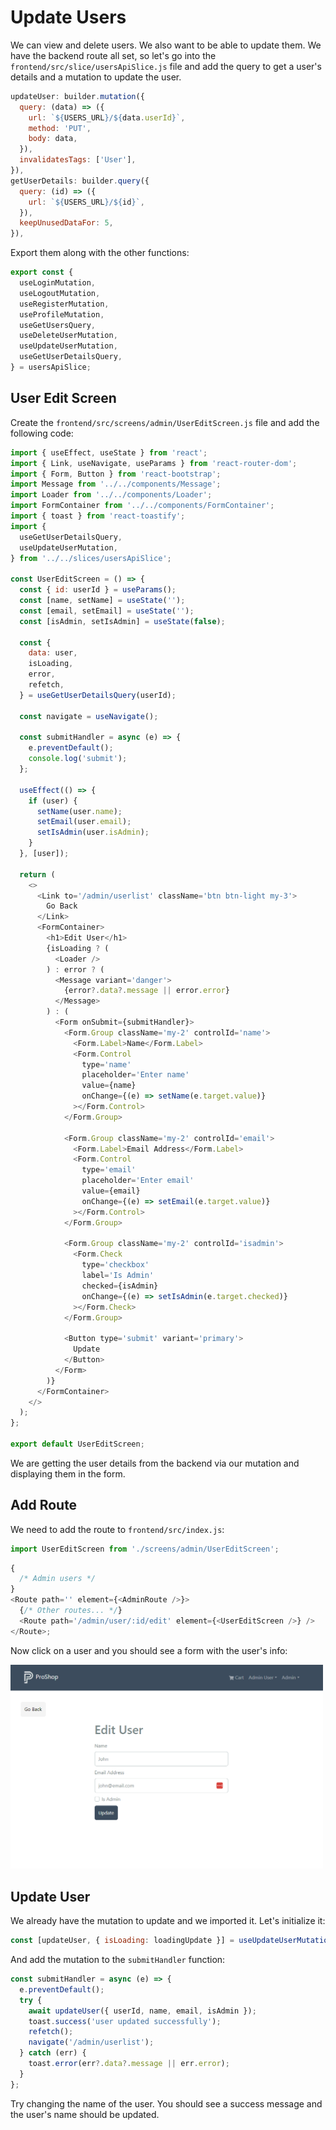 # Update Users

We can view and delete users. We also want to be able to update them. We have the backend route all set, so let's go into the `frontend/src/slice/usersApiSlice.js` file and add the query to get a user's details and a mutation to update the user.

```js
updateUser: builder.mutation({
  query: (data) => ({
    url: `${USERS_URL}/${data.userId}`,
    method: 'PUT',
    body: data,
  }),
  invalidatesTags: ['User'],
}),
getUserDetails: builder.query({
  query: (id) => ({
    url: `${USERS_URL}/${id}`,
  }),
  keepUnusedDataFor: 5,
}),
```

Export them along with the other functions:

```js
export const {
  useLoginMutation,
  useLogoutMutation,
  useRegisterMutation,
  useProfileMutation,
  useGetUsersQuery,
  useDeleteUserMutation,
  useUpdateUserMutation,
  useGetUserDetailsQuery,
} = usersApiSlice;
```

## User Edit Screen

Create the `frontend/src/screens/admin/UserEditScreen.js` file and add the following code:

```js
import { useEffect, useState } from 'react';
import { Link, useNavigate, useParams } from 'react-router-dom';
import { Form, Button } from 'react-bootstrap';
import Message from '../../components/Message';
import Loader from '../../components/Loader';
import FormContainer from '../../components/FormContainer';
import { toast } from 'react-toastify';
import {
  useGetUserDetailsQuery,
  useUpdateUserMutation,
} from '../../slices/usersApiSlice';

const UserEditScreen = () => {
  const { id: userId } = useParams();
  const [name, setName] = useState('');
  const [email, setEmail] = useState('');
  const [isAdmin, setIsAdmin] = useState(false);

  const {
    data: user,
    isLoading,
    error,
    refetch,
  } = useGetUserDetailsQuery(userId);

  const navigate = useNavigate();

  const submitHandler = async (e) => {
    e.preventDefault();
    console.log('submit');
  };

  useEffect(() => {
    if (user) {
      setName(user.name);
      setEmail(user.email);
      setIsAdmin(user.isAdmin);
    }
  }, [user]);

  return (
    <>
      <Link to='/admin/userlist' className='btn btn-light my-3'>
        Go Back
      </Link>
      <FormContainer>
        <h1>Edit User</h1>
        {isLoading ? (
          <Loader />
        ) : error ? (
          <Message variant='danger'>
            {error?.data?.message || error.error}
          </Message>
        ) : (
          <Form onSubmit={submitHandler}>
            <Form.Group className='my-2' controlId='name'>
              <Form.Label>Name</Form.Label>
              <Form.Control
                type='name'
                placeholder='Enter name'
                value={name}
                onChange={(e) => setName(e.target.value)}
              ></Form.Control>
            </Form.Group>

            <Form.Group className='my-2' controlId='email'>
              <Form.Label>Email Address</Form.Label>
              <Form.Control
                type='email'
                placeholder='Enter email'
                value={email}
                onChange={(e) => setEmail(e.target.value)}
              ></Form.Control>
            </Form.Group>

            <Form.Group className='my-2' controlId='isadmin'>
              <Form.Check
                type='checkbox'
                label='Is Admin'
                checked={isAdmin}
                onChange={(e) => setIsAdmin(e.target.checked)}
              ></Form.Check>
            </Form.Group>

            <Button type='submit' variant='primary'>
              Update
            </Button>
          </Form>
        )}
      </FormContainer>
    </>
  );
};

export default UserEditScreen;
```

We are getting the user details from the backend via our mutation and displaying them in the form.

## Add Route

We need to add the route to `frontend/src/index.js`:

```js
import UserEditScreen from './screens/admin/UserEditScreen';
```

```js
{
  /* Admin users */
}
<Route path='' element={<AdminRoute />}>
  {/* Other routes... */}
  <Route path='/admin/user/:id/edit' element={<UserEditScreen />} />
</Route>;
```

Now click on a user and you should see a form with the user's info:

<img src="./images/user.png" width="500" />

## Update User

We already have the mutation to update and we imported it. Let's initialize it:

```js
const [updateUser, { isLoading: loadingUpdate }] = useUpdateUserMutation();
```

And add the mutation to the `submitHandler` function:

```js
const submitHandler = async (e) => {
  e.preventDefault();
  try {
    await updateUser({ userId, name, email, isAdmin });
    toast.success('user updated successfully');
    refetch();
    navigate('/admin/userlist');
  } catch (err) {
    toast.error(err?.data?.message || err.error);
  }
};
```

Try changing the name of the user. You should see a success message and the user's name should be updated.

